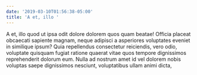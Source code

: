 ```yaml
---
date: '2019-03-10T01:56:38-05:00'
title: 'A et, illo '
---
```

A et, illo quod ut ipsa odit dolore dolorem quos quam beatae! Officia placeat obcaecati sapiente magnam, neque adipisci a asperiores voluptates eveniet in similique ipsum? Quia repellendus consectetur reiciendis, vero odio, voluptate quisquam fugiat ratione quaerat vitae quos tempore dignissimos reprehenderit dolorum eum. Nulla ad nostrum amet id vel dolorem nobis voluptas saepe dignissimos nesciunt, voluptatibus ullam animi dicta,
